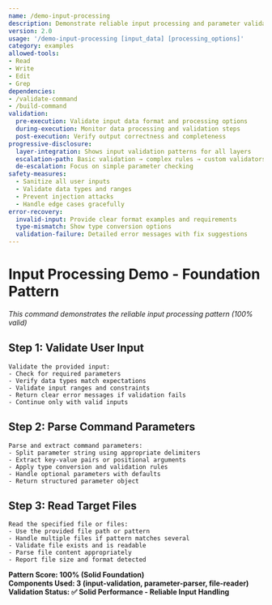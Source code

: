 ```yaml
---
name: /demo-input-processing
description: Demonstrate reliable input processing and parameter validation (v2.0)
version: 2.0
usage: '/demo-input-processing [input_data] [processing_options]'
category: examples
allowed-tools:
- Read
- Write
- Edit
- Grep
dependencies:
- /validate-command
- /build-command
validation:
  pre-execution: Validate input data format and processing options
  during-execution: Monitor data processing and validation steps
  post-execution: Verify output correctness and completeness
progressive-disclosure:
  layer-integration: Shows input validation patterns for all layers
  escalation-path: Basic validation → complex rules → custom validators
  de-escalation: Focus on simple parameter checking
safety-measures:
  - Sanitize all user inputs
  - Validate data types and ranges
  - Prevent injection attacks
  - Handle edge cases gracefully
error-recovery:
  invalid-input: Provide clear format examples and requirements
  type-mismatch: Show type conversion options
  validation-failure: Detailed error messages with fix suggestions
---
```


# Input Processing Demo - Foundation Pattern

*This command demonstrates the reliable input processing pattern (100% valid)*

## Step 1: Validate User Input
```
Validate the provided input:
- Check for required parameters
- Verify data types match expectations
- Validate input ranges and constraints
- Return clear error messages if validation fails
- Continue only with valid inputs
```

## Step 2: Parse Command Parameters
```
Parse and extract command parameters:
- Split parameter string using appropriate delimiters
- Extract key-value pairs or positional arguments
- Apply type conversion and validation rules
- Handle optional parameters with defaults
- Return structured parameter object
```

## Step 3: Read Target Files
```
Read the specified file or files:
- Use the provided file path or pattern
- Handle multiple files if pattern matches several
- Validate file exists and is readable
- Parse file content appropriately
- Report file size and format detected
```

**Pattern Score: 100% (Solid Foundation)**  
**Components Used: 3 (input-validation, parameter-parser, file-reader)**  
**Validation Status: ✅ Solid Performance - Reliable Input Handling**